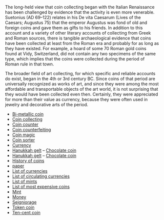 The long-held view that coin collecting began with the Italian Renaissance has been challenged by evidence that the activity is even more venerable. Suetonius (AD 69–122) relates in his De vita Caesarum (Lives of the Caesars; Augustus 75) that the emperor Augustus was fond of old and foreign coins and gave them as gifts to his friends. In addition to this account and a variety of other literary accounts of collecting from Greek and Roman sources, there is tangible archaeological evidence that coins have been collected at least from the Roman era and probably for as long as they have existed. For example, a hoard of some 70 Roman gold coins found at Vidy, Switzerland, did not contain any two specimens of the same type, which implies that the coins were collected during the period of Roman rule in that town.

The broader field of art collecting, for which specific and reliable accounts do exist, began in the 4th or 3rd century BC. Since coins of that period are universally recognized as works of art, and since they were among the most affordable and transportable objects of the art world, it is not surprising that they would have been collected even then. Certainly, they were appreciated for more than their value as currency, because they were often used in jewelry and decorative arts of the period.

<ul><li><a href="/wiki/Bi-metallic_coin" title="Bi-metallic coin">Bi-metallic coin</a></li>
<li><a href="https://en.wikipedia.org/wiki/Coin_collecting" title="Coin collecting">Coin collecting</a></li>
<li><a href="https://en.wikipedia.org//wiki/Coin_counter" class="mw-redirect" title="Coin counter">Coin counter</a></li>
<li><a href="https://en.wikipedia.org//wiki/Coin_counterfeiting" title="Coin counterfeiting">Coin counterfeiting</a></li>
<li><a href="https://en.wikipedia.org//wiki/Coin_magic" title="Coin magic">Coin magic</a></li>
<li><a href="https://en.wikipedia.org//wiki/Coin_sorter" class="mw-redirect" title="Coin sorter">Coin sorter</a></li>
<li><a href="https://en.wikipedia.org//wiki/Currency" title="Currency">Currency</a></li>
<li><a href="https://en.wikipedia.org//wiki/Hanukkah_gelt" title="Hanukkah gelt">Hanukkah gelt</a> – <a href="/wiki/Chocolate_coin" title="Chocolate coin">Chocolate coin</a></li>
<li><a href="https://en.wikipedia.org//wiki/Hanukkah_gelt" title="Hanukkah gelt">Hanukkah gelt</a> – <a href="/wiki/Chocolate_coin" title="Chocolate coin">Chocolate coin</a></li>
<li><a href="https://en.wikipedia.org//wiki/History_of_coins" title="History of coins">History of coins</a></li>
<li><a href="https://essaymin.com/cn/" title="paper">paper</a></li>
<li><a href="https://en.wikipedia.org//wiki/List_of_currencies" title="List of currencies">List of currencies</a></li>
<li><a href="https://en.wikipedia.org//wiki/List_of_circulating_currencies" title="List of circulating currencies">List of circulating currencies</a></li>
<li><a href="https://en.wikipedia.org//wiki/List_of_mints" title="List of mints">List of mints</a></li>
<li><a href="https://en.wikipedia.org//wiki/List_of_most_expensive_coins" title="List of most expensive coins">List of most expensive coins</a></li>
<li><a href="https://en.wikipedia.org//wiki/Mint_(coin)" class="mw-redirect" title="Mint (coin)">Mint</a></li>
<li><a href="https://en.wikipedia.org//wiki/Money" title="Money">Money</a></li>
<li><a href="https://en.wikipedia.org//wiki/Seigniorage" title="Seigniorage">Seigniorage</a></li>
<li><a href="https://en.wikipedia.org//wiki/Token_coin" title="Token coin">Token coin</a></li>
<li><a href="https://en.wikipedia.org//wiki/Ten-cent_coin" title="Ten-cent coin">Ten-cent coin</a></li></ul></div>
